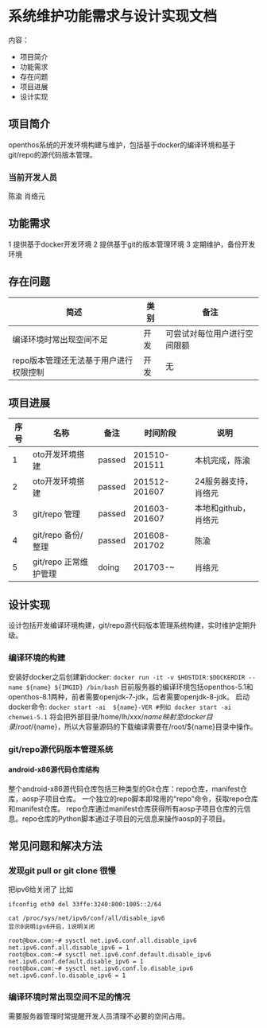 # 系统维护功能需求与设计实现文档
内容：

- 项目简介
- 功能需求
- 存在问题
- 项目进展
- 设计实现

## 项目简介
openthos系统的开发环境构建与维护，包括基于docker的编译环境和基于git/repo的源代码版本管理。

### 当前开发人员
陈渝 肖络元

## 功能需求
1 提供基于docker开发环境
2 提供基于git的版本管理环境
3 定期维护，备份开发环境

## 存在问题

| 简述 | 类别 | 备注 |
|---|---|---|
|编译环境时常出现空间不足|开发|可尝试对每位用户进行空间限额|
|repo版本管理还无法基于用户进行权限控制|开发|无|

## 项目进展
序号|名称 | 备注|时间阶段|说明
------------- | ------------- | ------------- |-------------| -------------
1| oto开发环境搭建| passed|201510-201511|本机完成，陈渝
2| oto开发环境搭建| passed|201512-201607|24服务器支持，肖络元
3| git/repo 管理| passed|201603-201607|本地和github，肖络元
4| git/repo 备份/整理| passed |201608-201702|陈渝
5| git/repo 正常维护管理| doing |201703-~|肖络元

## 设计实现
设计包括开发编译环境构建，git/repo源代码版本管理系统构建，实时维护定期升级。

### 编译环境的构建
安装好docker之后创建新docker:
`docker run -it -v $HOSTDIR:$DOCKERDIR --name ${name} ${IMGID} /bin/bash`
目前服务器的编译环境包括openthos-5.1和openthos-8.1两种，前者需要openjdk-7-jdk，后者需要openjdk-8-jdk。
启动docker命令:
`docker start -ai  ${name}-VER #例如 docker start -ai chenwei-5.1`
将会把外部目录/home/lh/xxx/${name} 映射至docker目录/root/${name}，所以大容量源码的下载编译需要在/root/${name}目录中操作。

### git/repo源代码版本管理系统
#### android-x86源代码仓库结构
整个android-x86源代码仓库包括三种类型的Git仓库：repo仓库，manifest仓库，aosp子项目仓库。
一个独立的repo脚本即常用的“repo”命令，获取repo仓库和manifest仓库。
repo仓库通过manifest仓库获得所有aosp子项目仓库的元信息。repo仓库的Python脚本通过子项目的元信息来操作aosp的子项目。


## 常见问题和解决方法
### 发现git pull or git clone 很慢
把ipv6给关闭了
比如
```
ifconfig eth0 del 33ffe:3240:800:1005::2/64

cat /proc/sys/net/ipv6/conf/all/disable_ipv6
显示0说明ipv6开启，1说明关闭

root@box.com:~# sysctl net.ipv6.conf.all.disable_ipv6
net.ipv6.conf.all.disable_ipv6 = 1
root@box.com:~# sysctl net.ipv6.conf.default.disable_ipv6
net.ipv6.conf.default.disable_ipv6 = 1
root@box.com:~# sysctl net.ipv6.conf.lo.disable_ipv6
net.ipv6.conf.lo.disable_ipv6 = 1
```
### 编译环境时常出现空间不足的情况
需要服务器管理时常提醒开发人员清理不必要的空间占用。
